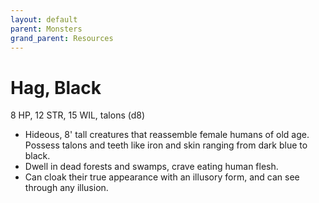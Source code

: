 ```yaml
---
layout: default
parent: Monsters
grand_parent: Resources
---
```


# Hag, Black

8 HP, 12 STR, 15 WIL, talons (d8)

- Hideous, 8' tall creatures that reassemble female humans of old age. Possess talons and teeth like iron and skin ranging from dark blue to black.
- Dwell in dead forests and swamps, crave eating human flesh.
- Can cloak their true appearance with an illusory form, and can see through any illusion.
